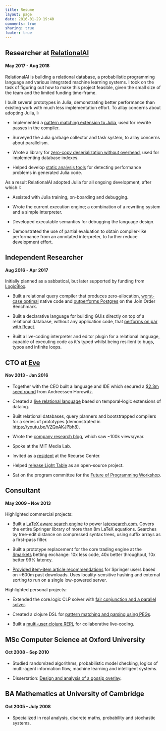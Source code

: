 ```yaml
---
title: Resume
layout: page
date: 2016-01-29 19:40
comments: true
sharing: true
footer: true
---
```


## Researcher at [RelationalAI](http://relational.ai/)

#### May 2017 - Aug 2018

RelationalAI is building a relational database, a probabilistic programming language and various integrated machine learning systems. I took on the task of figuring out how to make this project feasible, given the small size of the team and the limited funding time-frame.

I built several prototypes in Julia, demonstrating better performance than existing work with much less implementation effort. To allay concerns about adopting Julia, I:

* Implemented a [pattern matching extension to Julia](https://github.com/RelationalAI-oss/Rematch.jl), used for rewrite passes in the compiler.

* Surveyed the Julia garbage collector and task system, to allay concerns about parallelism.

* Wrote a library for [zero-copy deserialization without overhead](https://github.com/RelationalAI-oss/Blobs.jl), used for implementing database indexes.

* Helped develop [static analysis tools](https://github.com/MikeInnes/Traceur.jl) for detecting performance problems in generated Julia code.

As a result RelationalAI adopted Julia for all ongoing development, after which I:

* Assisted with Julia training, on-boarding and debugging.

* Wrote the current execution engine; a combination of a rewriting system and a simple interpreter.

* Developed executable semantics for debugging the language design.

* Demonstrated the use of partial evaluation to obtain compiler-like performance from an annotated interpreter, to further reduce development effort.

## Independent Researcher

#### Aug 2016 - Apr 2017

Initially planned as a sabbatical, but later supported by funding from [LogicBlox](https://developer.logicblox.com/).

* Built a relational query compiler that produces zero-allocation, [worst-case optimal](https://arxiv.org/abs/1310.3314) native code and [outperforms Postgres](http://scattered-thoughts.net/blog/2016/10/11/a-practical-relational-query-compiler-in-500-lines/) on the Join Order Benchmark.

* Built a declarative language for building GUIs directly on top of a relational database, without any application code, that [performs on par with React](http://scattered-thoughts.net/blog/2017/07/28/relational-ui/).

* Built a live-coding interpreter and editor plugin for a relational language, capable of executing code as it's typed whilst being resilient to bugs, typos and infinite loops.

## CTO at [Eve](http://witheve.com/)

#### Nov 2013 - Jan 2016

* Together with the CEO built a language and IDE which secured a [$2.3m seed round](https://techcrunch.com/2014/10/01/eve-raises-2-3m-to-rethink-programming/) from Andreessen Horowitz.

* Created a [live relational language](http://witheve.com/philosophy/) based on temporal-logic extensions of datalog.

* Built relational databases, query planners and bootstrapped compilers for a series of prototypes (demonstrated in <https://youtu.be/VZQoAKJPbh8>).

* Wrote the [company research blog](http://incidentalcomplexity.com/archive/), which saw ~100k views/year.

* Spoke at the MIT Media Lab.

* Invited as a [resident](https://www.recurse.com/blog/68-a-small-step-in-a-new-direction) at the Recurse Center.

* Helped [release Light Table](http://www.chris-granger.com/2014/01/07/light-table-is-open-source/) as an open-source project.

* Sat on the program committee for the [Future of Programming Workshop](http://www.future-programming.org/2015/call.html).

## Consultant

#### May 2009 – Nov 2013

Highlighted commercial projects:

* Built a [LaTeX aware search engine](http://scattered-thoughts.net/blog/2010/12/08/optimising-texsearch/) to power [latexsearch.com](http://latexsearch.com). Covers the entire Springer library of more than 8m LaTeX equations. Searches by tree-edit distance on compressed syntax trees, using suffix arrays as a first-pass filter.

* Built a prototype replacement for the core trading engine at the [Smarkets](https://smarkets.com/) betting exchange: 10x less code, 40x better throughput, 10x better 99% latency.

* [Provided item-item article recommendations](https://github.com/jamii/springer-recommendations) for Springer users based on ~600m past downloads. Uses locality-sensitive hashing and external sorting to run on a single low-powered server. 

Highlighted personal projects:

* Extended the core.logic CLP solver with [fair conjunction and a parallel solver](http://scattered-thoughts.net/blog/2012/12/19/search-trees-and-core-dot-logic/).

* Created a clojure DSL for [pattern matching and parsing using PEGs](http://scattered-thoughts.net/blog/2012/12/04/strucjure-motivation/).

* Built a [multi-user clojure REPL](https://github.com/jamii/concerto) for collaborative live-coding.

## MSc Computer Science at Oxford University

#### Oct 2008 – Sep 2010

* Studied randomized algorithms, probabilistic model checking, logics of multi-agent information flow, machine learning and intelligent systems.

* Dissertation: [Design and analysis of a gossip overlay](https://github.com/jamii/dissertation/blob/master/writeup/main.pdf).

## BA Mathematics at University of Cambridge

#### Oct 2005 – July 2008

* Specialized in real analysis, discrete maths, probability and stochastic systems.

